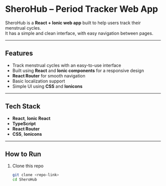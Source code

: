 # SheroHub – Period Tracker Web App

SheroHub is a **React + Ionic web app** built to help users track their menstrual cycles.  
It has a simple and clean interface, with easy navigation between pages.

---

## Features
- Track menstrual cycles with an easy-to-use interface
- Built using **React** and **Ionic components** for a responsive design
- **React Router** for smooth navigation
- Basic localization support
- Simple UI using **CSS** and **Ionicons**

---

## Tech Stack
- **React**, **Ionic React**
- **TypeScript**
- **React Router**
- **CSS**, **Ionicons**

---

## How to Run
1. Clone this repo  
   ```bash
   git clone <repo-link>
   cd SheroHub
